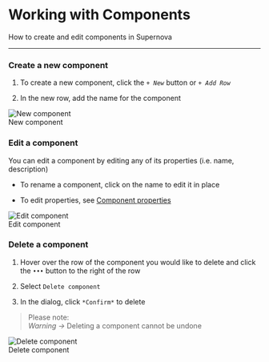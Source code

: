 
# Working with Components

How to create and edit components in Supernova

---

### Create a new component

1. To create a new component, click the *`+ New`* button or *`+ Add Row`*

1. In the new row, add the name for the component

  
![New component](https://studio-assets.supernova.io/design-systems/6475/98e16b64-61ed-4173-93a9-65bc7421a47b.png?Expires=1972252800&Policy=eyJTdGF0ZW1lbnQiOlt7IlJlc291cmNlIjoiaHR0cHM6Ly9zdHVkaW8tYXNzZXRzLnN1cGVybm92YS5pby9kZXNpZ24tc3lzdGVtcy82NDc1Lzk4ZTE2YjY0LTYxZWQtNDE3My05M2E5LTY1YmM3NDIxYTQ3Yi5wbmciLCJDb25kaXRpb24iOnsiRGF0ZUxlc3NUaGFuIjp7IkFXUzpFcG9jaFRpbWUiOjE5NzIyNTI4MDB9fX1dfQ__&Signature=MZiE-jsevU-JGwnN7WjvBBDOgLi1StnC~mlM~m9dV51ew17ouF~Wopi-srHNNZH2DxnaDYRM-C-KYm1l9UkoR~OR1BU8jU~BdG5vyJgnYmhYFv-wnCkc1iB9wb4TLGs2UuCo~gxvBe2fr0J-~JFP8muAxMbuR1w4Vt7xQUXozzW2o7O1FtHEaG7uiFnNTBqViMgC465gvh3x9hdyJpaiLiwz69ztn~5Bbba85iTjQzuc-k~own~LhmpNJkyUFdYwGKT0VoqLqg3EKLW-uGoX1tJbYTjNxQFoK~MNCr~M~HFU-RYF37iKXJF6kGbBy8lbn91UrKOS2LqI6~maomb1fA__&Key-Pair-Id=APKAJGK34LCCAUR7N6LA)  
New component  


### Edit a component

You can edit a component by editing any of its properties (i.e. name, description)

- To rename a component, click on the name to edit it in place

- To edit properties, see [Component properties]()

  
![Edit component](https://studio-assets.supernova.io/design-systems/6475/26830d55-a730-4d52-b757-3952d2378ff4.png?Expires=1972252800&Policy=eyJTdGF0ZW1lbnQiOlt7IlJlc291cmNlIjoiaHR0cHM6Ly9zdHVkaW8tYXNzZXRzLnN1cGVybm92YS5pby9kZXNpZ24tc3lzdGVtcy82NDc1LzI2ODMwZDU1LWE3MzAtNGQ1Mi1iNzU3LTM5NTJkMjM3OGZmNC5wbmciLCJDb25kaXRpb24iOnsiRGF0ZUxlc3NUaGFuIjp7IkFXUzpFcG9jaFRpbWUiOjE5NzIyNTI4MDB9fX1dfQ__&Signature=QjMP9DNsxeXjiY0EzEhFqAVO9h0asBixLmXOwoUJBITTl26WlerL9IWF2be7GIwwGJFdboOa8KdMbaTFKjvF7NtLxoiRvIpBDgRFs17XIrV8P2eaF-IHpXEUMWC33PMwORs6FGFBgGajapTGxon8fxEqRtgheygd4WEZcp47oVXA5tw7ZE1jRVePXaXCzGNSEIRDxsfhpNH1wNz7i1jKjlJ3xtsKFheB2ZXFbzJIOzLActeTmesn3Xo7ip7RTOhOub~MQwykJQjLEY3lExFHe8a5b3w1NbzbBP8~x9XK~5u~eFfYeOrrhOYZPJOUaSCAaRn8GhCIlLcE3TCAVnSMpg__&Key-Pair-Id=APKAJGK34LCCAUR7N6LA)  
Edit component  


### Delete a component

1. Hover over the row of the component you would like to delete and click the `•••` button to the right of the row

1. Select `Delete component`

1. In the dialog, click `*Confirm*` to delete

> Please note:  
> *Warning →* Deleting a component cannot be undone

  
![Delete component](https://studio-assets.supernova.io/design-systems/6475/968d8835-7002-487b-8ce6-c691d99e4c72.png?Expires=1972252800&Policy=eyJTdGF0ZW1lbnQiOlt7IlJlc291cmNlIjoiaHR0cHM6Ly9zdHVkaW8tYXNzZXRzLnN1cGVybm92YS5pby9kZXNpZ24tc3lzdGVtcy82NDc1Lzk2OGQ4ODM1LTcwMDItNDg3Yi04Y2U2LWM2OTFkOTllNGM3Mi5wbmciLCJDb25kaXRpb24iOnsiRGF0ZUxlc3NUaGFuIjp7IkFXUzpFcG9jaFRpbWUiOjE5NzIyNTI4MDB9fX1dfQ__&Signature=fRKKG~WE4p4Vpk3HLcfshkXBbvaDoWQLN98xiXd3YBhOY6tWnezbhGdCiS06gk4lfjXlavukLJLItDGPabJOZECd-AIcl4zVZalYGWnnGcjBWt5mPbzIE50YYHnpe3kf3Y~BNKideXS8kWIJ8UzYDAO1ogPYdJMK7TIziTlbVPUlylu14fXW0W4mJtgWU143Na9F~zmdCaWlBrIqIJyQjMgjsk5os-eVABjSJbBkVVzQ6KhtvHKox4t9D97yety40oZCkhQY0qVUEuwASuJnaJXKOGE1LnGpHG~ETr-g5JGVKQwtsPmV6kwu60VzDTLqNmzLCNeHi6MVlb8ZUyytIg__&Key-Pair-Id=APKAJGK34LCCAUR7N6LA)  
Delete component  
